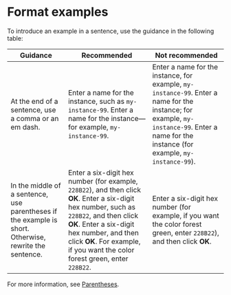 


# Format examples  

To introduce an example in a sentence, use the guidance in the following table:

| Guidance | Recommended | Not recommended |
| --- | --- | --- |
| At the end of a sentence, use a comma or an em dash. | Enter a name for the instance, such as `my-instance-99`.  Enter a name for the instance—for example, `my-instance-99`. | Enter a name for the instance, for example, `my-instance-99`.  Enter a name for the instance; for example, `my-instance-99`.  Enter a name for the instance (for example, `my-instance-99`). |
| In the middle of a sentence, use parentheses if the example is short. Otherwise, rewrite the sentence. | Enter a six-digit hex number (for example, `228B22`), and then click **OK**.  Enter a six-digit hex number, such as `228B22`, and then click **OK**.  Enter a six-digit hex number, and then click **OK**. For example, if you want the color forest green, enter `228B22`. | Enter a six-digit hex number (for example, if you want the color forest green, enter `228B22`), and then click **OK**. |

For more information, see
[Parentheses](/style/parentheses).



